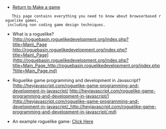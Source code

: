   - [Return to Make a
game](Tutorials_by_Galway.md)

`   This page contains everything you need to know about browserbased roguelike games,`  
` including non coding game design techniques.`

  - What is a roguelike?
    [http://roguebasin.roguelikedevelopment.org/index.php?title=Main\_Page
    http://roguebasin.roguelikedevelopment.org/index.php?title=Main\_Page](http://roguebasin.roguelikedevelopment.org/index.php?title=Main_Page_http://roguebasin.roguelikedevelopment.org/index.php?title=Main_Page.md)

<!-- end list -->

  - Roguelike game programming and development in Javascript?
    [http://heyjavascript.com/roguelike-game-programming-and-development-in-javascript/
    http://heyjavascript.com/roguelike-game-programming-and-development-in-javascript/](http://heyjavascript.com/roguelike-game-programming-and-development-in-javascript/_http://heyjavascript.com/roguelike-game-programming-and-development-in-javascript/.md)

<!-- end list -->

  - An example roguelike game: [Click
    Here](http://ondras.zarovi.cz/games/js-like/)
